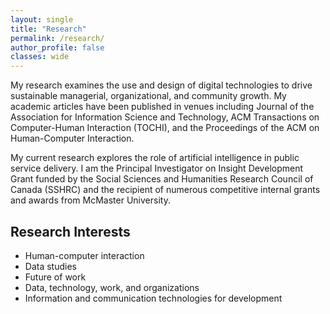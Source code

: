 ```yaml
---
layout: single
title: "Research"
permalink: /research/
author_profile: false
classes: wide
---
```


My research examines the use and design of digital technologies to drive sustainable managerial, organizational, and community growth. My academic articles have been published in venues including Journal of the Association for Information Science and Technology, ACM Transactions on Computer-Human Interaction (TOCHI), and the Proceedings of the ACM on Human-Computer Interaction.

My current research explores the role of artificial intelligence in public service delivery. I am the Principal Investigator on Insight Development Grant funded by the Social Sciences and Humanities Research Council of Canada (SSHRC) and the recipient of numerous competitive internal grants and awards from McMaster University.

## Research Interests

* Human-computer interaction
* Data studies
* Future of work
* Data, technology, work, and organizations
* Information and communication technologies for development
